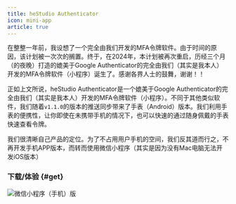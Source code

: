 ```yaml
---
title: heStudio Authenticator
icon: mini-app
article: true
---
```


在整整一年前，我设想了一个完全由我们开发的MFA令牌软件。由于时间的原因，该计划被一次次的搁置。终于，在2024年，本计划被再次重启，历经三个月（的夜晚）打造的媲美于Google Authenticator的完全由我们（其实是我本人）开发的MFA令牌软件（小程序）诞生了。感谢各界人士的鼓舞，谢谢！！

正如上文所说，heStudio Authenticator是一个媲美于Google Authenticator的完全由我们（其实是我本人）开发的MFA令牌软件（小程序）。不同于其他类似软件，我们随着`v1.1.0`的版本的推送同步带来了手表（Android）版本。我们利用手表的便携性，让你即使在未携带手机的情况下，也可以快速的通过随身佩戴的手表快速查看令牌。

我们很清晰自己产品的定位。为了不占用用户手机的空间，我们反其道而行之，不再开发手机APP版本，而转而使用微信小程序（其实是因为没有Mac电脑无法开发iOS版本）

### 下载/体验 {#get}

![微信小程序（手机）版](https://image.hestudio.net/i/2024/03/12/65ef52182214b.png)

<ExternalJumpCard link="https://install.appcenter.ms/users/hestudio/apps/hestudio-authenticator-for-watch/distribution_groups/release" header="手表（Android）版" text="请先在小程序端完成配置，导出备份后再配置手表端。" buttontext="点击下载" />

